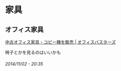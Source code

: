 # 家具

## オフィス家具

<a href="http://www.officebusters.com/">中古オフィス家具・コピー機を販売 | オフィスバスターズ</a>

椅子とかを見るのはいいかも

###### *2014/11/02 - 20:35*
